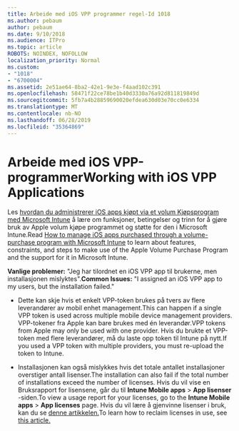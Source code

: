 ```yaml
---
title: Arbeide med iOS VPP programmer regel-Id 1018
ms.author: pebaum
author: pebaum
ms.date: 9/10/2018
ms.audience: ITPro
ms.topic: article
ROBOTS: NOINDEX, NOFOLLOW
localization_priority: Normal
ms.custom:
- "1018"
- "6700004"
ms.assetid: 2e51ae64-8ba2-42e1-9e3e-f4aad102c391
ms.openlocfilehash: 58471f22ce78be1b40d3330a76a92d811819849d
ms.sourcegitcommit: 5fb7a4b28859690020efdea630d03e70cc0e6334
ms.translationtype: MT
ms.contentlocale: nb-NO
ms.lasthandoff: 06/28/2019
ms.locfileid: "35364869"
---
```

# <a name="working-with-ios-vpp-applications"></a><span data-ttu-id="fc193-102">Arbeide med iOS VPP-programmer</span><span class="sxs-lookup"><span data-stu-id="fc193-102">Working with iOS VPP Applications</span></span>

<span data-ttu-id="fc193-103">Les [hvordan du administrerer iOS apps kjøpt via et volum Kjøpsprogram med Microsoft Intune](https://docs.microsoft.com/intune/vpp-apps-ios) å lære om funksjoner, betingelser og trinn for å gjøre bruk av Apple volum kjøpe programmet og støtte for den i Microsoft Intune.</span><span class="sxs-lookup"><span data-stu-id="fc193-103">Read [How to manage iOS apps purchased through a volume-purchase program with Microsoft Intune](https://docs.microsoft.com/intune/vpp-apps-ios) to learn about features, constraints, and steps to make use of the Apple Volume Purchase Program and the support for it in Microsoft Intune.</span></span>
  
 <span data-ttu-id="fc193-104">**Vanlige problemer:** "Jeg har tilordnet en iOS VPP app til brukerne, men installasjonen mislyktes".</span><span class="sxs-lookup"><span data-stu-id="fc193-104">**Common Issues:** "I assigned an iOS VPP app to my users, but the installation failed."</span></span>
  
- <span data-ttu-id="fc193-105">Dette kan skje hvis et enkelt VPP-token brukes på tvers av flere leverandører av mobil enhet management.</span><span class="sxs-lookup"><span data-stu-id="fc193-105">This can happen if a single VPP token is used across multiple mobile device management providers.</span></span> <span data-ttu-id="fc193-106">VPP-tokener fra Apple kan bare brukes med én leverandør.</span><span class="sxs-lookup"><span data-stu-id="fc193-106">VPP tokens from Apple may only be used with one provider.</span></span> <span data-ttu-id="fc193-107">Hvis du brukte et VPP-token med flere leverandører, må du laste opp token til Intune på nytt.</span><span class="sxs-lookup"><span data-stu-id="fc193-107">If you used a VPP token with multiple providers, you must re-upload the token to Intune.</span></span>

- <span data-ttu-id="fc193-108">Installasjonen kan også mislykkes hvis det totale antallet installasjoner overstiger antall lisenser.</span><span class="sxs-lookup"><span data-stu-id="fc193-108">The installation can also fail if the total number of installations exceed the number of licenses.</span></span> <span data-ttu-id="fc193-109">Hvis du vil vise en Bruksrapport for lisensene, går du til **Intune Mobile apps** \> **App lisenser** -siden.</span><span class="sxs-lookup"><span data-stu-id="fc193-109">To view a usage report for your licenses, go to the **Intune Mobile apps** \> **App licenses** page.</span></span> <span data-ttu-id="fc193-110">Hvis du vil lære å gjenvinne lisenser i bruk, kan du se [denne artikkelen.](https://docs.microsoft.com/intune/vpp-apps-ios#revoking-app-licenses-and-deleting-tokens)</span><span class="sxs-lookup"><span data-stu-id="fc193-110">To learn how to reclaim licenses in use, see [this article.](https://docs.microsoft.com/intune/vpp-apps-ios#revoking-app-licenses-and-deleting-tokens)</span></span>
